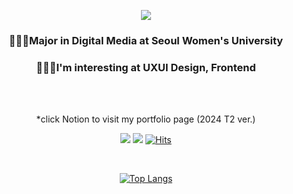 <div align="center">
  
![](https://capsule-render.vercel.app/api?type=wave&color=6FC7E1&height=300&section=header&text=HeewonKIM&animation=twinkling&fontSize=60)

### 👩🏻‍💻Major in Digital Media at Seoul Women's University
### 👩🏻‍💻I'm interesting at UXUI Design, Frontend

<br>
<br>

*click Notion to visit my portfolio page (2024 T2 ver.)
<br>

<a href="https://jen-klm.notion.site/0ff23595fd1c4411b7f9500df732a6bb?pvs=4"><img src="https://img.shields.io/badge/Notion-000000?style=flat-square&logo=Notion&logoColor=white"/></a>
<a href="https://velog.io/@jenklm/posts"><img src="https://img.shields.io/badge/Velog-3DDC84?style=flat-square&logo=Velog&logoColor=white"/></a>
[![Hits](https://hits.seeyoufarm.com/api/count/incr/badge.svg?url=https%3A%2F%2Fgithub.com%2Fjenklm)](https://hits.seeyoufarm.com)

<!--
**jenklm/jenklm** is a ✨ _special_ ✨ repository because its `README.md` (this file) appears on your GitHub profile.

Here are some ideas to get you started:

- 🔭 I’m currently working on ...
- 🌱 I’m currently learning ...
- 👯 I’m looking to collaborate on ...
- 🤔 I’m looking for help with ...
- 💬 Ask me about ...
- 📫 How to reach me: ...
- 😄 Pronouns: ...
- ⚡ Fun fact: ...
-->

<!--[![github stats](https://github-readme-stats.vercel.app/api?username=jenklm&show_icons=true&hide_border=true)](https://github.com/jenklm)
[![Velog's GitHub stats](https://velog-readme-stats.vercel.app/api?name=jenklm)](https://velog.io/@jenklm/posts) -->
<br>

[![Top Langs](https://github-readme-stats.vercel.app/api/top-langs/?username=jenklm&layout=compact)](https://github.com/jenklm)

<br>



<!--
<a href="" target="_blank"><img src="https://img.shields.io/badge/C-A8B9CC?style=flat-square&logo=C&logoColor=white"/></a>
<a href="" target="_blank"><img src="https://img.shields.io/badge/C++-00599C?style=flat-square&logo=C%2B%2B&logoColor=white"/></a>
<a href="" target="_blank"><img src="https://img.shields.io/badge/java-007396?style=flat-square&logo=java&logoColor=white"/></a>

<a href="" target="_blank"><img src="https://img.shields.io/badge/Adobe Photoshop-31A8FF?style=flat-square&logo=Adobe Photoshop&logoColor=white"/></a>
<a href="" target="_blank"><img src="https://img.shields.io/badge/Adobe Illustrator-FF9A00?style=flat-square&logo=Adobe Illustrator&logoColor=white"/></a>
<a href="" target="_blank"><img src="https://img.shields.io/badge/Figma-F24E1E?style=for-the-badge&logo=figma&logoColor=white" width="6.7%" /></a>
-->
</div>
